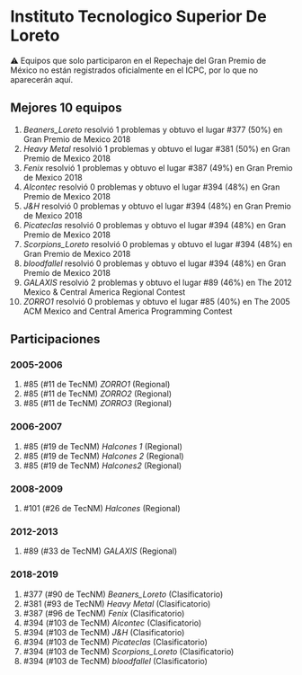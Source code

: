 # Instituto Tecnologico Superior De Loreto

:warning: Equipos que solo participaron en el Repechaje del Gran Premio de México no están registrados oficialmente en el ICPC, por lo que no aparecerán aquí.

## Mejores 10 equipos

1. _Beaners_Loreto_ resolvió 1 problemas y obtuvo el lugar #377 (50%) en Gran Premio de Mexico 2018
1. _Heavy Metal_ resolvió 1 problemas y obtuvo el lugar #381 (50%) en Gran Premio de Mexico 2018
1. _Fenix_ resolvió 1 problemas y obtuvo el lugar #387 (49%) en Gran Premio de Mexico 2018
1. _Alcontec_ resolvió 0 problemas y obtuvo el lugar #394 (48%) en Gran Premio de Mexico 2018
1. _J&H_ resolvió 0 problemas y obtuvo el lugar #394 (48%) en Gran Premio de Mexico 2018
1. _Picateclas_ resolvió 0 problemas y obtuvo el lugar #394 (48%) en Gran Premio de Mexico 2018
1. _Scorpions_Loreto_ resolvió 0 problemas y obtuvo el lugar #394 (48%) en Gran Premio de Mexico 2018
1. _bloodfallel_ resolvió 0 problemas y obtuvo el lugar #394 (48%) en Gran Premio de Mexico 2018
1. _GALAXIS_ resolvió 2 problemas y obtuvo el lugar #89 (46%) en The 2012 Mexico & Central America Regional Contest
1. _ZORRO1_ resolvió 0 problemas y obtuvo el lugar #85 (40%) en The 2005 ACM Mexico and Central America Programming Contest

## Participaciones

### 2005-2006

1. #85 (#11 de TecNM) _ZORRO1_ (Regional)
1. #85 (#11 de TecNM) _ZORRO2_ (Regional)
1. #85 (#11 de TecNM) _ZORRO3_ (Regional)

### 2006-2007

1. #85 (#19 de TecNM) _Halcones 1_ (Regional)
1. #85 (#19 de TecNM) _Halcones 2_ (Regional)
1. #85 (#19 de TecNM) _Halcones2_ (Regional)

### 2008-2009

1. #101 (#26 de TecNM) _Halcones_ (Regional)

### 2012-2013

1. #89 (#33 de TecNM) _GALAXIS_ (Regional)

### 2018-2019

1. #377 (#90 de TecNM) _Beaners_Loreto_ (Clasificatorio)
1. #381 (#93 de TecNM) _Heavy Metal_ (Clasificatorio)
1. #387 (#96 de TecNM) _Fenix_ (Clasificatorio)
1. #394 (#103 de TecNM) _Alcontec_ (Clasificatorio)
1. #394 (#103 de TecNM) _J&H_ (Clasificatorio)
1. #394 (#103 de TecNM) _Picateclas_ (Clasificatorio)
1. #394 (#103 de TecNM) _Scorpions_Loreto_ (Clasificatorio)
1. #394 (#103 de TecNM) _bloodfallel_ (Clasificatorio)



